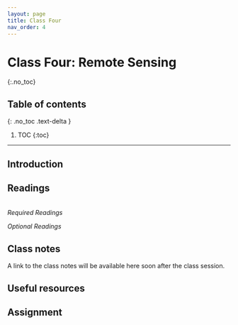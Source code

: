 ```yaml
---
layout: page
title: Class Four
nav_order: 4
---
```


# Class Four: Remote Sensing
{:.no_toc}

## Table of contents
{: .no_toc .text-delta }

1. TOC
{:toc}

---

## Introduction

## Readings
\
*Required Readings*

*Optional Readings*

## Class notes

A link to the class notes will be available here soon after the class session. 

## Useful resources

## Assignment


